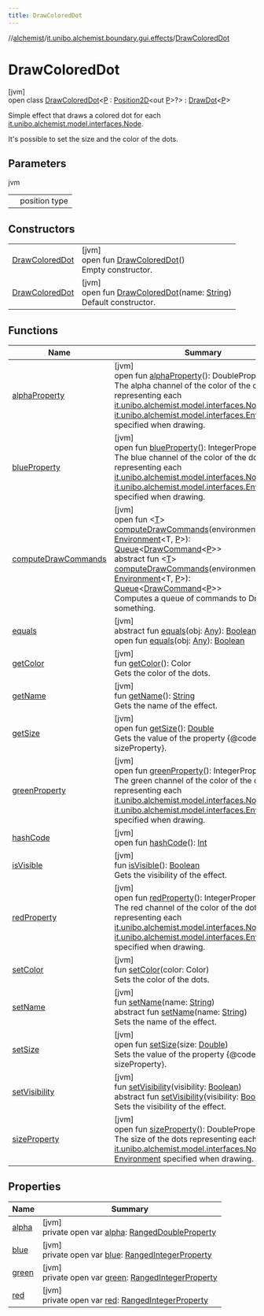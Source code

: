 ```yaml
---
title: DrawColoredDot
---
```

//[alchemist](../../../index.html)/[it.unibo.alchemist.boundary.gui.effects](../index.html)/[DrawColoredDot](index.html)



# DrawColoredDot



[jvm]\
open class [DrawColoredDot](index.html)<[P](index.html) : [Position2D](../../it.unibo.alchemist.model.interfaces/-position2-d/index.html)<out [P](../../it.unibo.alchemist.boundary.gui.effects.json/-effect-serializer/effect-from-file.html)>?> : [DrawDot](../-draw-dot/index.html)<[P](../../it.unibo.alchemist.boundary.gui.effects.json/-effect-serializer/effect-from-file.html)> 

Simple effect that draws a colored dot for each [it.unibo.alchemist.model.interfaces.Node](../../it.unibo.alchemist.model.interfaces/-node/index.html). 



 It's possible to set the size and the color of the dots.



## Parameters


jvm

| | |
|---|---|
| <P> | position type |



## Constructors


| | |
|---|---|
| [DrawColoredDot](-draw-colored-dot.html) | [jvm]<br>open fun [DrawColoredDot](-draw-colored-dot.html)()<br>Empty constructor. |
| [DrawColoredDot](-draw-colored-dot.html) | [jvm]<br>open fun [DrawColoredDot](-draw-colored-dot.html)(name: [String](https://docs.oracle.com/javase/8/docs/api/java/lang/String.html))<br>Default constructor. |


## Functions


| Name | Summary |
|---|---|
| [alphaProperty](alpha-property.html) | [jvm]<br>open fun [alphaProperty](alpha-property.html)(): DoubleProperty<br>The alpha channel of the color of the dots representing each [it.unibo.alchemist.model.interfaces.Node](../../it.unibo.alchemist.model.interfaces/-node/index.html) in the [it.unibo.alchemist.model.interfaces.Environment](../../it.unibo.alchemist.model.interfaces/-environment/index.html) specified when drawing. |
| [blueProperty](blue-property.html) | [jvm]<br>open fun [blueProperty](blue-property.html)(): IntegerProperty<br>The blue channel of the color of the dots representing each [it.unibo.alchemist.model.interfaces.Node](../../it.unibo.alchemist.model.interfaces/-node/index.html) in the [it.unibo.alchemist.model.interfaces.Environment](../../it.unibo.alchemist.model.interfaces/-environment/index.html) specified when drawing. |
| [computeDrawCommands](../-abstract-effect/compute-draw-commands.html) | [jvm]<br>open fun <[T](../-abstract-effect/compute-draw-commands.html)> [computeDrawCommands](../-abstract-effect/compute-draw-commands.html)(environment: [Environment](../../it.unibo.alchemist.model.interfaces/-environment/index.html)<T, [P](../../it.unibo.alchemist.boundary.gui.effects.json/-effect-serializer/effect-from-file.html)>): [Queue](https://docs.oracle.com/javase/8/docs/api/java/util/Queue.html)<[DrawCommand](../../it.unibo.alchemist.boundary.interfaces/-draw-command/index.html)<[P](../../it.unibo.alchemist.boundary.gui.effects.json/-effect-serializer/effect-from-file.html)>><br>abstract fun <[T](../-effect-f-x/compute-draw-commands.html)> [computeDrawCommands](../-effect-f-x/compute-draw-commands.html)(environment: [Environment](../../it.unibo.alchemist.model.interfaces/-environment/index.html)<T, [P](../../it.unibo.alchemist.boundary.gui.effects.json/-effect-serializer/effect-from-file.html)>): [Queue](https://docs.oracle.com/javase/8/docs/api/java/util/Queue.html)<[DrawCommand](../../it.unibo.alchemist.boundary.interfaces/-draw-command/index.html)<[P](../../it.unibo.alchemist.boundary.gui.effects.json/-effect-serializer/effect-from-file.html)>><br>Computes a queue of commands to Draw something. |
| [equals](../-abstract-effect/equals.html) | [jvm]<br>abstract fun [equals](../-abstract-effect/equals.html)(obj: [Any](https://kotlinlang.org/api/latest/jvm/stdlib/kotlin/-any/index.html)): [Boolean](https://kotlinlang.org/api/latest/jvm/stdlib/kotlin/-boolean/index.html)<br>open fun [equals](equals.html)(obj: [Any](https://kotlinlang.org/api/latest/jvm/stdlib/kotlin/-any/index.html)): [Boolean](https://kotlinlang.org/api/latest/jvm/stdlib/kotlin/-boolean/index.html) |
| [getColor](get-color.html) | [jvm]<br>fun [getColor](get-color.html)(): Color<br>Gets the color of the dots. |
| [getName](../-draw-dot/index.html#-1246522748%2FFunctions%2F-134779887) | [jvm]<br>fun [getName](../-draw-dot/index.html#-1246522748%2FFunctions%2F-134779887)(): [String](https://docs.oracle.com/javase/8/docs/api/java/lang/String.html)<br>Gets the name of the effect. |
| [getSize](index.html#-1406090332%2FFunctions%2F-134779887) | [jvm]<br>open fun [getSize](index.html#-1406090332%2FFunctions%2F-134779887)(): [Double](https://docs.oracle.com/javase/8/docs/api/java/lang/Double.html)<br>Gets the value of the property {@code sizeProperty}. |
| [greenProperty](green-property.html) | [jvm]<br>open fun [greenProperty](green-property.html)(): IntegerProperty<br>The green channel of the color of the dots representing each [it.unibo.alchemist.model.interfaces.Node](../../it.unibo.alchemist.model.interfaces/-node/index.html) in the [it.unibo.alchemist.model.interfaces.Environment](../../it.unibo.alchemist.model.interfaces/-environment/index.html) specified when drawing. |
| [hashCode](hash-code.html) | [jvm]<br>open fun [hashCode](hash-code.html)(): [Int](https://kotlinlang.org/api/latest/jvm/stdlib/kotlin/-int/index.html) |
| [isVisible](../-abstract-effect/is-visible.html) | [jvm]<br>fun [isVisible](../-abstract-effect/is-visible.html)(): [Boolean](https://kotlinlang.org/api/latest/jvm/stdlib/kotlin/-boolean/index.html)<br>Gets the visibility of the effect. |
| [redProperty](red-property.html) | [jvm]<br>open fun [redProperty](red-property.html)(): IntegerProperty<br>The red channel of the color of the dots representing each [it.unibo.alchemist.model.interfaces.Node](../../it.unibo.alchemist.model.interfaces/-node/index.html) in the [it.unibo.alchemist.model.interfaces.Environment](../../it.unibo.alchemist.model.interfaces/-environment/index.html) specified when drawing. |
| [setColor](set-color.html) | [jvm]<br>fun [setColor](set-color.html)(color: Color)<br>Sets the color of the dots. |
| [setName](../-draw-dot/index.html#718293747%2FFunctions%2F-134779887) | [jvm]<br>fun [setName](../-draw-dot/index.html#718293747%2FFunctions%2F-134779887)(name: [String](https://docs.oracle.com/javase/8/docs/api/java/lang/String.html))<br>abstract fun [setName](../-effect-f-x/set-name.html)(name: [String](https://docs.oracle.com/javase/8/docs/api/java/lang/String.html))<br>Sets the name of the effect. |
| [setSize](index.html#-1629362093%2FFunctions%2F-134779887) | [jvm]<br>open fun [setSize](index.html#-1629362093%2FFunctions%2F-134779887)(size: [Double](https://docs.oracle.com/javase/8/docs/api/java/lang/Double.html))<br>Sets the value of the property {@code sizeProperty}. |
| [setVisibility](../-draw-dot/index.html#-144014039%2FFunctions%2F-134779887) | [jvm]<br>fun [setVisibility](../-draw-dot/index.html#-144014039%2FFunctions%2F-134779887)(visibility: [Boolean](https://kotlinlang.org/api/latest/jvm/stdlib/kotlin/-boolean/index.html))<br>abstract fun [setVisibility](../-effect-f-x/set-visibility.html)(visibility: [Boolean](https://kotlinlang.org/api/latest/jvm/stdlib/kotlin/-boolean/index.html))<br>Sets the visibility of the effect. |
| [sizeProperty](../-draw-dot/size-property.html) | [jvm]<br>open fun [sizeProperty](../-draw-dot/size-property.html)(): DoubleProperty<br>The size of the dots representing each [it.unibo.alchemist.model.interfaces.Node](../../it.unibo.alchemist.model.interfaces/-node/index.html) in the [Environment](../../it.unibo.alchemist.model.interfaces/-environment/index.html) specified when drawing. |


## Properties


| Name | Summary |
|---|---|
| [alpha](alpha.html) | [jvm]<br>private open var [alpha](alpha.html): [RangedDoubleProperty](../../it.unibo.alchemist.boundary.gui.view.properties/-ranged-double-property/index.html) |
| [blue](blue.html) | [jvm]<br>private open var [blue](blue.html): [RangedIntegerProperty](../../it.unibo.alchemist.boundary.gui.view.properties/-ranged-integer-property/index.html) |
| [green](green.html) | [jvm]<br>private open var [green](green.html): [RangedIntegerProperty](../../it.unibo.alchemist.boundary.gui.view.properties/-ranged-integer-property/index.html) |
| [red](red.html) | [jvm]<br>private open var [red](red.html): [RangedIntegerProperty](../../it.unibo.alchemist.boundary.gui.view.properties/-ranged-integer-property/index.html) |

